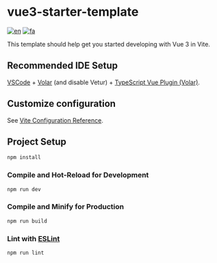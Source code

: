 # vue3-starter-template

[![en](https://img.shields.io/badge/lang-en-red.svg)](https://github.com/eghamat24/vue3-starter-template/blob/main/README.md)
[![fa](https://img.shields.io/badge/lang-fa-red.svg)](https://github.com/eghamat24/vue3-starter-template/blob/main/README.fa.md)

This template should help get you started developing with Vue 3 in Vite.

## Recommended IDE Setup

[VSCode](https://code.visualstudio.com/) + [Volar](https://marketplace.visualstudio.com/items?itemName=Vue.volar) (and disable Vetur) + [TypeScript Vue Plugin (Volar)](https://marketplace.visualstudio.com/items?itemName=Vue.vscode-typescript-vue-plugin).

## Customize configuration

See [Vite Configuration Reference](https://vitejs.dev/config/).

## Project Setup

```sh
npm install
```

### Compile and Hot-Reload for Development

```sh
npm run dev
```

### Compile and Minify for Production

```sh
npm run build
```

### Lint with [ESLint](https://eslint.org/)

```sh
npm run lint
```
